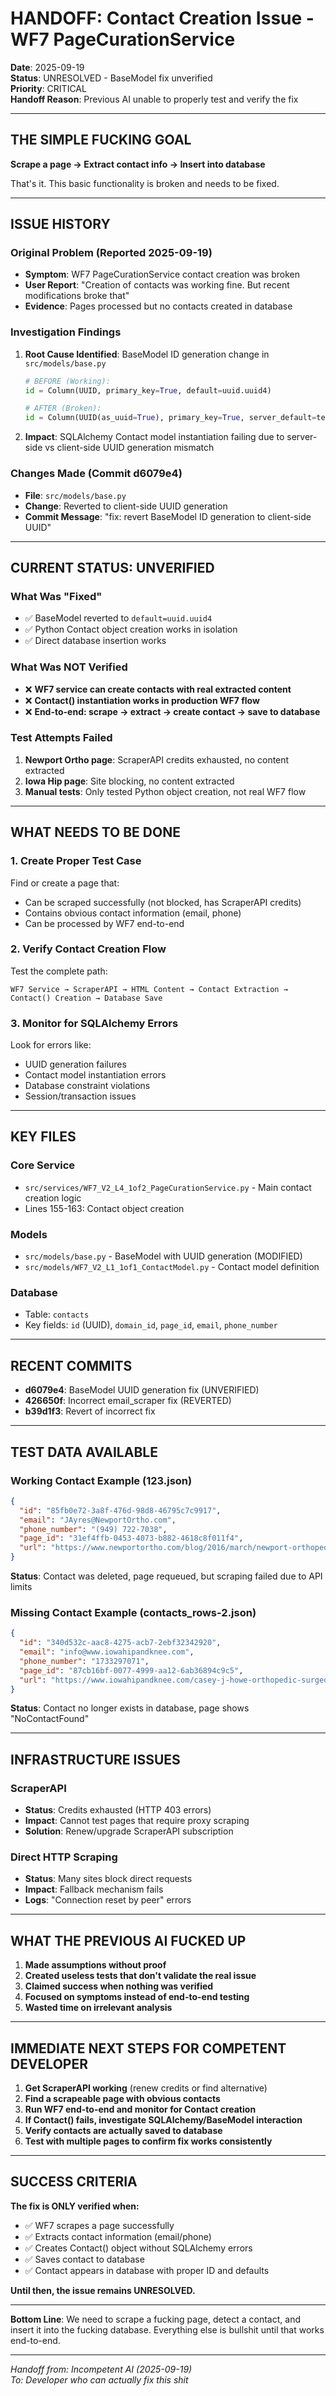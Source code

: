 # HANDOFF: Contact Creation Issue - WF7 PageCurationService

**Date**: 2025-09-19  
**Status**: UNRESOLVED - BaseModel fix unverified  
**Priority**: CRITICAL  
**Handoff Reason**: Previous AI unable to properly test and verify the fix

---

## THE SIMPLE FUCKING GOAL

**Scrape a page → Extract contact info → Insert into database**

That's it. This basic functionality is broken and needs to be fixed.

---

## ISSUE HISTORY

### Original Problem (Reported 2025-09-19)
- **Symptom**: WF7 PageCurationService contact creation was broken
- **User Report**: "Creation of contacts was working fine. But recent modifications broke that"
- **Evidence**: Pages processed but no contacts created in database

### Investigation Findings
1. **Root Cause Identified**: BaseModel ID generation change in `src/models/base.py`
   ```python
   # BEFORE (Working):
   id = Column(UUID, primary_key=True, default=uuid.uuid4)
   
   # AFTER (Broken):
   id = Column(UUID(as_uuid=True), primary_key=True, server_default=text("gen_random_uuid()"))
   ```

2. **Impact**: SQLAlchemy Contact model instantiation failing due to server-side vs client-side UUID generation mismatch

### Changes Made (Commit d6079e4)
- **File**: `src/models/base.py`
- **Change**: Reverted to client-side UUID generation
- **Commit Message**: "fix: revert BaseModel ID generation to client-side UUID"

---

## CURRENT STATUS: UNVERIFIED

### What Was "Fixed"
- ✅ BaseModel reverted to `default=uuid.uuid4`
- ✅ Python Contact object creation works in isolation
- ✅ Direct database insertion works

### What Was NOT Verified
- ❌ **WF7 service can create contacts with real extracted content**
- ❌ **Contact() instantiation works in production WF7 flow**
- ❌ **End-to-end: scrape → extract → create contact → save to database**

### Test Attempts Failed
1. **Newport Ortho page**: ScraperAPI credits exhausted, no content extracted
2. **Iowa Hip page**: Site blocking, no content extracted  
3. **Manual tests**: Only tested Python object creation, not real WF7 flow

---

## WHAT NEEDS TO BE DONE

### 1. Create Proper Test Case
Find or create a page that:
- Can be scraped successfully (not blocked, has ScraperAPI credits)
- Contains obvious contact information (email, phone)
- Can be processed by WF7 end-to-end

### 2. Verify Contact Creation Flow
Test the complete path:
```
WF7 Service → ScraperAPI → HTML Content → Contact Extraction → Contact() Creation → Database Save
```

### 3. Monitor for SQLAlchemy Errors
Look for errors like:
- UUID generation failures
- Contact model instantiation errors
- Database constraint violations
- Session/transaction issues

---

## KEY FILES

### Core Service
- `src/services/WF7_V2_L4_1of2_PageCurationService.py` - Main contact creation logic
- Lines 155-163: Contact object creation

### Models
- `src/models/base.py` - BaseModel with UUID generation (MODIFIED)
- `src/models/WF7_V2_L1_1of1_ContactModel.py` - Contact model definition

### Database
- Table: `contacts`
- Key fields: `id` (UUID), `domain_id`, `page_id`, `email`, `phone_number`

---

## RECENT COMMITS

- **d6079e4**: BaseModel UUID generation fix (UNVERIFIED)
- **426650f**: Incorrect email_scraper fix (REVERTED)
- **b39d1f3**: Revert of incorrect fix

---

## TEST DATA AVAILABLE

### Working Contact Example (123.json)
```json
{
  "id": "85fb0e72-3a8f-476d-98d8-46795c7c9917",
  "email": "JAyres@NewportOrtho.com", 
  "phone_number": "(949) 722-7038",
  "page_id": "31ef4ffb-0453-4073-b882-4618c8f011f4",
  "url": "https://www.newportortho.com/blog/2016/march/newport-orthopedic-institute-joins-forces-with-l/"
}
```
**Status**: Contact was deleted, page requeued, but scraping failed due to API limits

### Missing Contact Example (contacts_rows-2.json)
```json
{
  "id": "340d532c-aac8-4275-acb7-2ebf32342920",
  "email": "info@www.iowahipandknee.com",
  "phone_number": "1733297071", 
  "page_id": "87cb16bf-0077-4999-aa12-6ab36894c9c5",
  "url": "https://www.iowahipandknee.com/casey-j-howe-orthopedic-surgeon-des-moines-ia/"
}
```
**Status**: Contact no longer exists in database, page shows "NoContactFound"

---

## INFRASTRUCTURE ISSUES

### ScraperAPI
- **Status**: Credits exhausted (HTTP 403 errors)
- **Impact**: Cannot test pages that require proxy scraping
- **Solution**: Renew/upgrade ScraperAPI subscription

### Direct HTTP Scraping
- **Status**: Many sites block direct requests
- **Impact**: Fallback mechanism fails
- **Logs**: "Connection reset by peer" errors

---

## WHAT THE PREVIOUS AI FUCKED UP

1. **Made assumptions without proof**
2. **Created useless tests that don't validate the real issue**
3. **Claimed success when nothing was verified**
4. **Focused on symptoms instead of end-to-end testing**
5. **Wasted time on irrelevant analysis**

---

## IMMEDIATE NEXT STEPS FOR COMPETENT DEVELOPER

1. **Get ScraperAPI working** (renew credits or find alternative)
2. **Find a scrapeable page with obvious contacts**
3. **Run WF7 end-to-end and monitor for Contact creation**
4. **If Contact() fails, investigate SQLAlchemy/BaseModel interaction**
5. **Verify contacts are actually saved to database**
6. **Test with multiple pages to confirm fix works consistently**

---

## SUCCESS CRITERIA

**The fix is ONLY verified when:**
- ✅ WF7 scrapes a page successfully
- ✅ Extracts contact information (email/phone)
- ✅ Creates Contact() object without SQLAlchemy errors
- ✅ Saves contact to database
- ✅ Contact appears in database with proper ID and defaults

**Until then, the issue remains UNRESOLVED.**

---

**Bottom Line**: We need to scrape a fucking page, detect a contact, and insert it into the fucking database. Everything else is bullshit until that works end-to-end.

---

*Handoff from: Incompetent AI (2025-09-19)*  
*To: Developer who can actually fix this shit*

